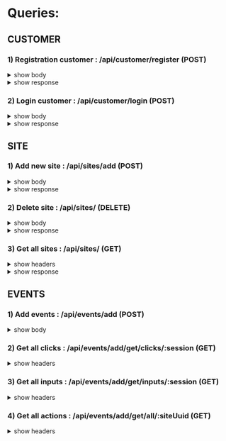 # Queries: 

  ## CUSTOMER
### 1) Registration customer : /api/customer/register (POST)

 <details>
  <summary>show body</summary>

	body : {
		"customer": {
			"email" : "qqqqqqqq@gmail.com",
			"password": "4231432412"	
		}
	}
 </details>
 <details>
  <summary>show response</summary>

	{ token: eyJhbGciOiJIUzI1NiIJ9.LmNvbSIsInV1aWQIMTU0Mjk2NzM5MH0.e5gcG4hsp3eA_eWowOD9HvILYxM }
 </details>
	
### 2) Login customer : /api/customer/login (POST)

 <details>
  <summary>show body</summary>

	body : {
		"customer": {
			"email" : "qqqqqqqq@gmail.com",
			"password": "4231432412"	
		}
	}
	
 </details>
 <details>
  <summary>show response</summary>

	{ token: eyJhbGciOiJIUzI1NiIJ9.LmNvbSIsInV1aWQIMTU0Mjk2NzM5MH0.e5gcG4hsp3eA_eWowOD9HvILYxM }
 </details>
		
  ## SITE
### 1) Add new site : /api/sites/add (POST) 

<details>
<summary>show body</summary>

	body: {
		{
			"site": "fqwefewfe.com"
		}
	}
</details>
<details>
  <summary>show response</summary>

	{
	"site":
		{
			"uuid":"efb27400-f144-11e8-906c-d55c514f1bc7",
			"customerUuid":"1cc45cc0-eef1-11e8-99b1-1514067ef5f9",
			"address":"google.com",
			"updatedAt":"2018-11-26T06:31:41.632Z",
			"createdAt":"2018-11-26T06:31:41.632Z"
		}
	}
 </details>
	
### 2) Delete site : /api/sites/ (DELETE)

<details>
<summary>show body</summary>

	body: {
		{
			"uuid": "1"
		}
	}
</details>

<details>
  <summary>show response</summary>

	{ deletedSite: true }
 </details>

### 3) Get all sites : /api/sites/ (GET)	

<details>
<summary>show headers</summary>

	headers : {
		Authorization : Token 12ew1ske21ed12d.e12ed12d23dfqw3f.f324wf43fgq3
	}
</details>
<details>
  <summary>show response</summary>

	{
	"site":
		[{
			"uuid":"efb27400-f144-11e8-906c-d55c514f1bc7",
			"customerUuid":"1cc45cc0-eef1-11e8-99b1-1514067ef5f9",
			"address":"google.com",
			"updatedAt":"2018-11-26T06:31:41.632Z",
			"createdAt":"2018-11-26T06:31:41.632Z"
		},
		....
		]
	}
 </details>
		
  ## EVENTS
### 1) Add events : /api/events/add (POST)

<details>
<summary>show body</summary>

	body : {
		"clicks" : [
		{
			"time": 1542629670935, 
			"sessionId": "1542629669143", 
			"localName": "p", 
			"innerText": "footer works!"
		},
		....
		],
		"inputs": [
			{
			"time": 1542629670935, 
			"sessionId": "1542629669143", 
			"className": "p", 
			"localName": "12we12e12s",
			"targetValue": "footer works!",
			"targetId": "1212s"
			},
			....
			],
		....
		}
	}
</details>	
	
### 2) Get all clicks : /api/events/add/get/clicks/:session (GET)	

<details>
<summary>show headers</summary>

	headers : {
		Authorization : Token 12ew1ske21ed12d.e12ed12d23dfqw3f.f324wf43fgq3
	}
</details>
		
### 3) Get all inputs : /api/events/add/get/inputs/:session (GET)

<details>
<summary>show headers</summary>

	headers : {
		Authorization : Token 12ew1ske21ed12d.e12ed12d23dfqw3f.f324wf43fgq3
	}
</details>

### 4) Get all actions : /api/events/add/get/all/:siteUuid (GET)

<details>
<summary>show headers</summary>

	headers : {
		Authorization : Token 12ew1ske21ed12d.e12ed12d23dfqw3f.f324wf43fgq3
	}
</details>
